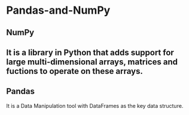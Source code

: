 # Pandas-and-NumPy
## NumPy
It is a library in Python that adds support for large multi-dimensional arrays, matrices and fuctions to operate on these arrays.
---
## Pandas
It is a Data Manipulation tool with DataFrames as the key data structure.
